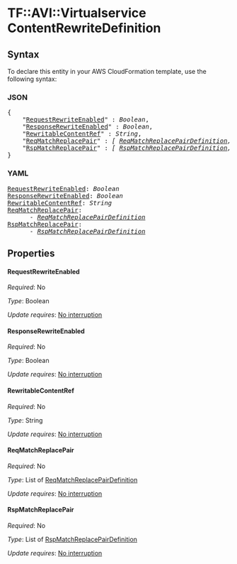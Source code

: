 # TF::AVI::Virtualservice ContentRewriteDefinition

## Syntax

To declare this entity in your AWS CloudFormation template, use the following syntax:

### JSON

<pre>
{
    "<a href="#requestrewriteenabled" title="RequestRewriteEnabled">RequestRewriteEnabled</a>" : <i>Boolean</i>,
    "<a href="#responserewriteenabled" title="ResponseRewriteEnabled">ResponseRewriteEnabled</a>" : <i>Boolean</i>,
    "<a href="#rewritablecontentref" title="RewritableContentRef">RewritableContentRef</a>" : <i>String</i>,
    "<a href="#reqmatchreplacepair" title="ReqMatchReplacePair">ReqMatchReplacePair</a>" : <i>[ <a href="reqmatchreplacepairdefinition.md">ReqMatchReplacePairDefinition</a>, ... ]</i>,
    "<a href="#rspmatchreplacepair" title="RspMatchReplacePair">RspMatchReplacePair</a>" : <i>[ <a href="rspmatchreplacepairdefinition.md">RspMatchReplacePairDefinition</a>, ... ]</i>
}
</pre>

### YAML

<pre>
<a href="#requestrewriteenabled" title="RequestRewriteEnabled">RequestRewriteEnabled</a>: <i>Boolean</i>
<a href="#responserewriteenabled" title="ResponseRewriteEnabled">ResponseRewriteEnabled</a>: <i>Boolean</i>
<a href="#rewritablecontentref" title="RewritableContentRef">RewritableContentRef</a>: <i>String</i>
<a href="#reqmatchreplacepair" title="ReqMatchReplacePair">ReqMatchReplacePair</a>: <i>
      - <a href="reqmatchreplacepairdefinition.md">ReqMatchReplacePairDefinition</a></i>
<a href="#rspmatchreplacepair" title="RspMatchReplacePair">RspMatchReplacePair</a>: <i>
      - <a href="rspmatchreplacepairdefinition.md">RspMatchReplacePairDefinition</a></i>
</pre>

## Properties

#### RequestRewriteEnabled

_Required_: No

_Type_: Boolean

_Update requires_: [No interruption](https://docs.aws.amazon.com/AWSCloudFormation/latest/UserGuide/using-cfn-updating-stacks-update-behaviors.html#update-no-interrupt)

#### ResponseRewriteEnabled

_Required_: No

_Type_: Boolean

_Update requires_: [No interruption](https://docs.aws.amazon.com/AWSCloudFormation/latest/UserGuide/using-cfn-updating-stacks-update-behaviors.html#update-no-interrupt)

#### RewritableContentRef

_Required_: No

_Type_: String

_Update requires_: [No interruption](https://docs.aws.amazon.com/AWSCloudFormation/latest/UserGuide/using-cfn-updating-stacks-update-behaviors.html#update-no-interrupt)

#### ReqMatchReplacePair

_Required_: No

_Type_: List of <a href="reqmatchreplacepairdefinition.md">ReqMatchReplacePairDefinition</a>

_Update requires_: [No interruption](https://docs.aws.amazon.com/AWSCloudFormation/latest/UserGuide/using-cfn-updating-stacks-update-behaviors.html#update-no-interrupt)

#### RspMatchReplacePair

_Required_: No

_Type_: List of <a href="rspmatchreplacepairdefinition.md">RspMatchReplacePairDefinition</a>

_Update requires_: [No interruption](https://docs.aws.amazon.com/AWSCloudFormation/latest/UserGuide/using-cfn-updating-stacks-update-behaviors.html#update-no-interrupt)

